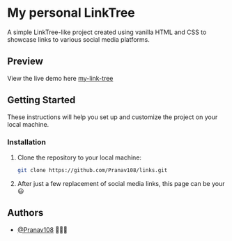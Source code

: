 # My personal LinkTree

A simple LinkTree-like project created using vanilla HTML and CSS to showcase links to various social media platforms.

## Preview

View the live demo here [my-link-tree](https://pranav108.github.io/links)

## Getting Started

These instructions will help you set up and customize the project on your local machine.


### Installation

1. Clone the repository to your local machine:

    ```bash
    git clone https://github.com/Pranav108/links.git
    ```

2. After just a few replacement of social media links, this page can be your 😃


## Authors

- [@Pranav108](https://www.github.com/octokatherine) 🙋🏽‍♂️